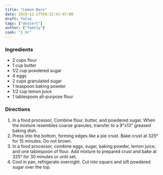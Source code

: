 ```yaml
---
title: "Lemon Bars"
date: 2019-12-27T09:12:41-07:00
draft: false
tags: ["dessert"]
author: ["family"]
cook: "1 hr"
---
```


### Ingredients
- 2 cups flour
- 1 cup butter
- 1/2 cup powdered sugar
- 4 eggs
- 2 cups granulated sugar
- 1 teaspoon baking powder
- 1/2 cup lemon juice
- 1 tablespoon all-purpose flour

### Directions
1. In a food processor, Combine flour, butter, and powdered sugar. When the mixture resembles coarse granules, transfer to a 9"x13" greased baking dish. 
1. Press into the bottom, forming edges like a pie crust. Bake crust at 325° for 15 minutes. Do not brown. 
1. In a food processor, combine eggs, sugar, baking powder, lemon juice, and one tablespoon of flour. Add mixture to prepared crust and bake at 325° for 30 minutes or until set. 
1. Cool in pan, refrigerate overnight. Cut into squars and sift powdered sugar over the top. 
